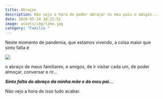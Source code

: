 ```yaml
---
title: Abraços
description: Não vejo a hora de poder abraçar os meu pais e amigos...
date: 2020-05-24 10:22:52
image: assets/img/lake.jpg
category: "Familia "
---
```

Neste momento de pandemia, que estamos vivendo, a coisa maior que sinto falta é

![](assets/img/ocean.jpg)

 o abraço de meus familiares, e amigos, de ir visitar cada um, de poder almoçar, conversar e rir...

***Sinto falta do abraço da minha mãe e do meu pai...***

Não vejo a hora de isso tudo acabar.